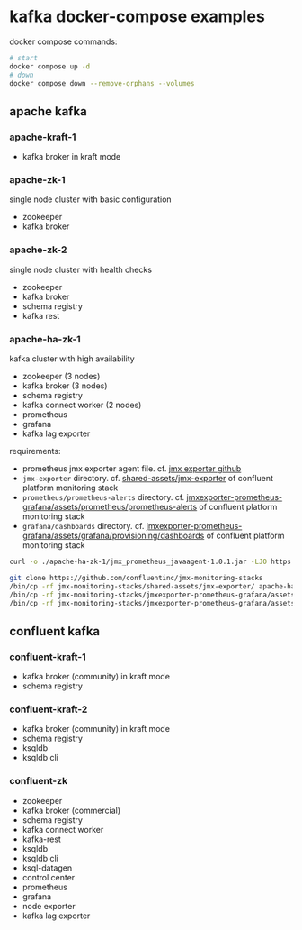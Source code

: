# kafka docker-compose examples

docker compose commands:

```sh
# start
docker compose up -d
# down
docker compose down --remove-orphans --volumes
```

## apache kafka

### apache-kraft-1

- kafka broker in kraft mode

### apache-zk-1

single node cluster with basic configuration

- zookeeper
- kafka broker

### apache-zk-2

single node cluster with health checks

- zookeeper
- kafka broker
- schema registry
- kafka rest

### apache-ha-zk-1

kafka cluster with high availability

- zookeeper (3 nodes)
- kafka broker (3 nodes)
- schema registry
- kafka connect worker (2 nodes)
- prometheus
- grafana
- kafka lag exporter

requirements:

- prometheus jmx exporter agent file. cf. [jmx exporter github](https://github.com/prometheus/jmx_exporter)
- `jmx-exporter` directory. cf. [shared-assets/jmx-exporter](https://github.com/confluentinc/jmx-monitoring-stacks/tree/main/shared-assets/jmx-exporter) of confluent platform monitoring stack
- `prometheus/prometheus-alerts` directory. cf. [jmxexporter-prometheus-grafana/assets/prometheus/prometheus-alerts](https://github.com/confluentinc/jmx-monitoring-stacks/tree/main/jmxexporter-prometheus-grafana/assets/prometheus/prometheus-alerts) of confluent platform monitoring stack
- `grafana/dashboards` directory. cf. [jmxexporter-prometheus-grafana/assets/grafana/provisioning/dashboards](https://github.com/confluentinc/jmx-monitoring-stacks/tree/main/jmxexporter-prometheus-grafana/assets/grafana/provisioning/dashboards) of confluent platform monitoring stack

```sh
curl -o ./apache-ha-zk-1/jmx_prometheus_javaagent-1.0.1.jar -LJO https://repo.maven.apache.org/maven2/io/prometheus/jmx/jmx_prometheus_javaagent/1.0.1/jmx_prometheus_javaagent-1.0.1.jar

git clone https://github.com/confluentinc/jmx-monitoring-stacks
/bin/cp -rf jmx-monitoring-stacks/shared-assets/jmx-exporter/ apache-ha-zk-1/jmx-exporter/
/bin/cp -rf jmx-monitoring-stacks/jmxexporter-prometheus-grafana/assets/prometheus/prometheus-alerts/ apache-ha-zk-1/prometheus/prometheus-alerts/
/bin/cp -rf jmx-monitoring-stacks/jmxexporter-prometheus-grafana/assets/grafana/provisioning/dashboards/ apache-ha-zk-1/grafana/dashboards/
```

## confluent kafka

### confluent-kraft-1

- kafka broker (community) in kraft mode
- schema registry

### confluent-kraft-2

- kafka broker (community) in kraft mode
- schema registry
- ksqldb
- ksqldb cli

### confluent-zk

- zookeeper
- kafka broker (commercial)
- schema registry
- kafka connect worker
- kafka-rest
- ksqldb
- ksqldb cli
- ksql-datagen
- control center
- prometheus
- grafana
- node exporter
- kafka lag exporter
